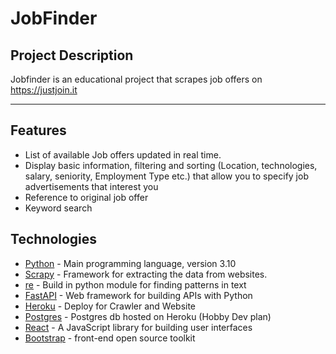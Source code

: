 # JobFinder


##  Project Description
Jobfinder is an educational  project that scrapes job offers on https://justjoin.it 
___
## Features
- List of available Job offers updated in real time.
- Display basic information, filtering and sorting (Location, technologies, salary, seniority, Employment Type etc.) that allow you to specify job advertisements that interest you
- Reference to original job offer
- Keyword search

## Technologies

- [Python] - Main  programming language, version 3.10
- [Scrapy] - Framework for extracting the data  from websites.
- [re] - Build in python module for finding patterns in text 
- [FastAPI] - Web framework for building APIs with Python
- [Heroku] - Deploy for Crawler and Website 
- [Postgres] - Postgres db hosted on Heroku (Hobby Dev plan) 
- [React] - A JavaScript library for building user interfaces
- [Bootstrap] - front-end open source toolkit



[//]: # (These are reference links http://stackoverflow.com/questions/4823468/store-comments-in-markdown-syntax)
   [Python]: <https://www.python.org/downloads/>
   [Scrapy]: <https://scrapy.org>
   [re]: <https://docs.python.org/3/library/re.html>
   [FastAPI]:  <https://fastapi.tiangolo.com>
   [Heroku]: <https://www.heroku.com>
   [Postgres]: <https://www.heroku.com/postgresm>
   [React]: <https://pl.reactjs.org>
   [Figma]: <https://www.figma.com/?fuid=>
   [Bootstrap]: <https://getbootstrap.com>


